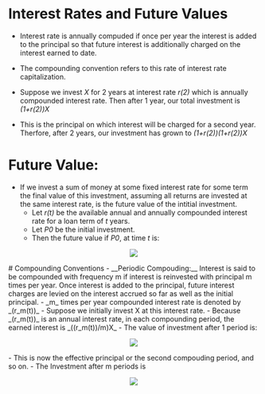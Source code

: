 # Interest Rates and Future Values
- Interest rate is annually compuded if once per year the interest is added to the principal so that future interest is additionally charged on the interest earned to date.
- The compounding convention refers to this rate of interest rate capitalization.

- Suppose we invest _X_ for 2 years at interest rate _r(2)_ which is annually compounded interest rate. Then after 1 year, our total investment is _(1+r(2))X_
- This is the principal on which interest will be charged for a second year. Therfore, after 2 years, our investment has grown to _(1+r(2))(1+r(2))X_

# Future Value:
- If we invest a sum of money at some fixed interest rate for some term the final value of this investment, assuming all returns are invested at the same interest rate, is the future value of the intitial investment.
  - Let _r(t)_ be the available annual and annually compounded interest rate for a loan term of _t_ years.
  - Let _P0_ be the initial investment.
  - Then the future value if _P0_, at time _t_ is:
 <p align="center">
<img src="https://render.githubusercontent.com/render/math?math=P(t) = (1 %2B r(t))^t P_0">
</p>
# Compounding Conventions
- __Periodic Compouding:__ Interest is said to be compounded with frequency m if interest is reinvested with principal m times per year. Once interest is added to the principal, future interest charges are levied on the interest accrued so far as well as the initial principal.
- _m_ times per year compounded interest rate is denoted by _(r_m(t))_
  - Suppose we initially invest X at this interest rate.
  - Because _(r_m(t))_ is an annual interest rate, in each compounding period, the earned interest is _((r_m(t))/m)X_
  - The value of investment after 1 period is:
<p align="center">
<img src="https://render.githubusercontent.com/render/math?math=({1 %2B \frac{r_m(t)}{m}})X">
</p>
  - This is now the effective principal or the second compouding period, and so on.
  - The Investment after m periods is
<p align="center">
<img src="https://render.githubusercontent.com/render/math?math=({1 %2B \frac{r_m(t)}{m}})^{mt} X">
</p>
